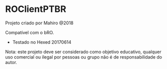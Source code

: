 # ROClientPTBR

Projeto criado por Mahiro @2018

Compatível com o bRO.

* Testado no Hexed 20170614

Nota: este projeto deve ser considerado como objetivo educativo, qualquer uso comercial ou ilegal por pessoas ou grupo não é de responsabilidade do autor.

